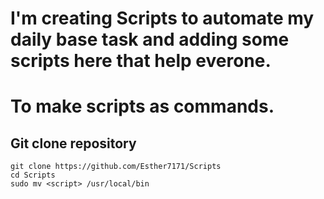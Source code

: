 # I'm creating Scripts to automate my daily base task and adding some scripts here that help everone.

# To make scripts as commands.
## Git clone repository
```
git clone https://github.com/Esther7171/Scripts
cd Scripts
sudo mv <script> /usr/local/bin
````
